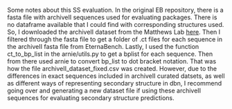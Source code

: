 Some notes about this SS evaluation. In the original EB repository, there is a fasta file with archiveII sequences used for evaluating packages. There is no dataframe available that I could find with corresponding structures used. So, I downloaded the archiveII dataset from the Matthews Lab [here](https://rna.urmc.rochester.edu/pub/archiveII.tar.gz). Then I filtered through the fasta file to get a folder of .ct files for each sequence in the archiveII fasta file from EternaBench. Lastly, I used the function ct_to_bp_list in the arnie/utils.py to get a bplist for each sequence. Then from there used arnie to convert bp_list to dot bracket notation. That was how the file archiveII_dataset_fixed.csv was created. However, due to the differences in exact sequences included in archiveII curated datsets, as well as different ways of representing secondary structure in dbn, I recommend going over and generating a new dataset file if using these archiveII sequences for evaluating secondary structure predictions. 

